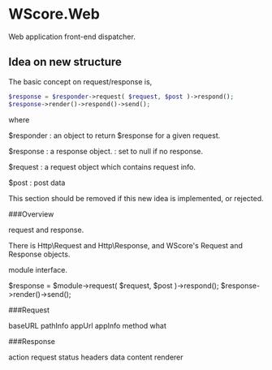 WScore.Web
==========

Web application front-end dispatcher. 

Idea on new structure
---------------------

The basic concept on request/response is,

```php
$response = $responder->request( $request, $post )->respond();
$response->render()->respond()->send();
```

where

$responder
: an object to return $response for a given request. 

$response
: a response object. 
: set to null if no response. 

$request
: a request object which contains request info.

$post
: post data



This section should be removed if this new idea is implemented, 
or rejected. 

###Overview

request and response. 

There is Http\Request and Http\Response, and WScore's 
Request and Response objects. 

module interface. 

$response = $module->request( $request, $post )->respond();
$response->render()->send();

###Request

baseURL
pathInfo
appUrl
appInfo
method
what

###Response

action
request
status
headers
data
content
renderer

